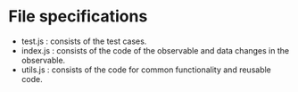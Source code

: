 # File specifications
* test.js : consists of the test cases.
* index.js : consists of the code of the observable and data changes in the observable.
* utils.js : consists of the code for common functionality and reusable code.
